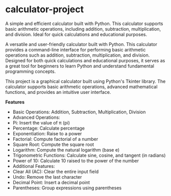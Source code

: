 # calculator-project
A simple and efficient calculator built with Python. This calculator supports basic arithmetic operations, including addition, subtraction, multiplication, and division. Ideal for quick calculations and educational purposes.

A versatile and user-friendly calculator built with Python. This calculator provides a command-line interface for performing basic arithmetic operations such as addition, subtraction, multiplication, and division. Designed for both quick calculations and educational purposes, it serves as a great tool for beginners to learn Python and understand fundamental programming concepts.

This project is a graphical calculator built using Python's Tkinter library. The calculator supports basic arithmetic operations, advanced mathematical functions, and provides an intuitive user interface.

**Features**
- Basic Operations: Addition, Subtraction, Multiplication, Division
- Advanced Operations:
- Pi: Insert the value of π (pi)
- Percentage: Calculate percentage
- Exponentiation: Raise to a power
- Factorial: Compute factorial of a number
- Square Root: Compute the square root
- Logarithm: Compute the natural logarithm (base e)
- Trigonometric Functions: Calculate sine, cosine, and tangent (in radians)
- Power of 10: Calculate 10 raised to the power of the number
- Additional Features:
- Clear All (AC): Clear the entire input field
- Undo: Remove the last character
- Decimal Point: Insert a decimal point
- Parentheses: Group expressions using parentheses

